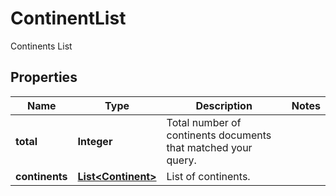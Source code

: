 

# ContinentList

Continents List

## Properties

| Name | Type | Description | Notes |
|------------ | ------------- | ------------- | -------------|
|**total** | **Integer** | Total number of continents documents that matched your query. |  |
|**continents** | [**List&lt;Continent&gt;**](Continent.md) | List of continents. |  |



